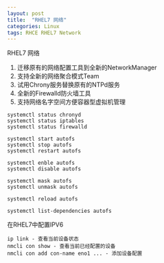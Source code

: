 ```yaml
---
layout: post
title:  "RHEL7 网络"
categories: Linux
tags: RHCE RHEL7 Network
---
```



RHEL7 网络
1. 迁移原有的网络配置工具到全新的NetworkManager
2. 支持全新的网络聚合模式Team
3. 试用Chrony服务替换原有的NTPd服务
4. 全新的Firewalld防火墙工具
5. 支持网络名字空间方便容器型虚拟机管理

```
systemctl status chronyd
systemctl status iptables
systemctl status firewalld

systemctl start autofs
systemctl stop autofs
systemctl restart autofs

systemctl enble autofs
systemctl disable autofs

systemctl mask autofs
systemctl unmask autofs

systemctl reload autofs

systemctl list-dependencies autofs
```

在RHEL7中配置IPV6

```
ip link - 查看当前设备状态
nmcli con show - 查看当前已经配置的设备
nmcli con add con-name eno1 ... - 添加设备配置
```


